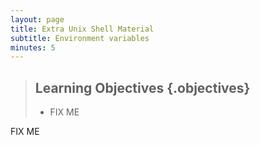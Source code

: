 ```yaml
---
layout: page
title: Extra Unix Shell Material
subtitle: Environment variables
minutes: 5
---
```

> ## Learning Objectives {.objectives}
>
> * FIX ME

FIX ME